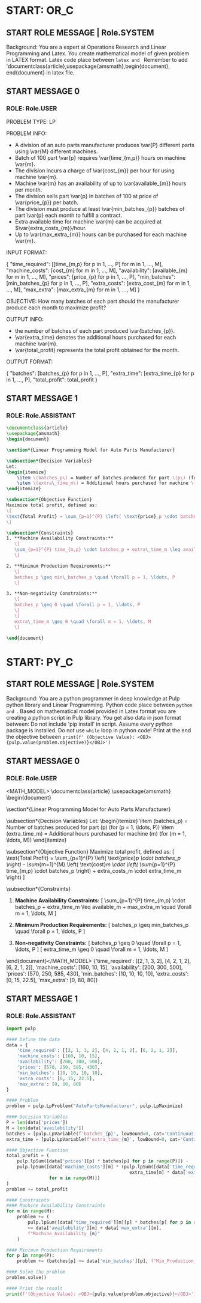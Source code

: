 # START: OR_C 
## START ROLE MESSAGE | Role.SYSTEM 
Background: You are a expert at Operations Research and Linear Programming and Latex. You create mathematical model of given problem in LATEX format. Latex code place between ```latex and ``` Remember to add 'documentclass{article},usepackage{amsmath},begin{document}, end{document} in latex file. 
## START MESSAGE 0 
### ROLE: Role.USER
<DESCRIPTION>
PROBLEM TYPE: LP

PROBLEM INFO:

- A division of an auto parts manufacturer produces \var{P} different parts using \var{M} different machines.
- Batch of 100 part \var{p} requires \var{time_{m,p}} hours on machine \var{m}.
- The division incurs a charge of \var{cost_{m}} per hour for using machine \var{m}.
- Machine \var{m} has an availability of up to \var{available_{m}} hours per month.
- The division sells part \var{p} in batches of 100 at price of \var{price_{p}} per batch.
- The division must produce at least \var{min_batches_{p}} batches of part \var{p} each month to fulfill a contract.
- Extra available time for machine \var{m} can be acquired at $\var{extra_costs_{m}}/hour. 
- Up to \var{max_extra_{m}} hours can be purchased for each machine \var{m}.

INPUT FORMAT: 

{
    "time_required": [[time_{m,p} for p in 1, ..., P] for m in 1, ..., M],
    "machine_costs": [cost_{m} for m in 1, ..., M],
    "availability": [available_{m} for m in 1, ..., M],
    "prices": [price_{p} for p in 1, ..., P],
    "min_batches": [min_batches_{p} for p in 1, ..., P],
    "extra_costs": [extra_cost_{m} for m in 1, ..., M],
    "max_extra": [max_extra_{m} for m in 1, ..., M]
}

OBJECTIVE: How many batches of each part should the manufacturer produce each month to maximize profit?

OUTPUT INFO:

- the number of batches of each part produced \var{batches_{p}}.
- \var{extra_time} denotes the additional hours purchased for each machine \var{m}.
- \var{total_profit} represents the total profit obtained for the month.

OUTPUT FORMAT:

{
    "batches": [batches_{p} for p in 1, ..., P],
    "extra_time": [extra_time_{p} for p in 1, ..., P],
    "total_profit": total_profit
}
</DESCRIPTION>


## START MESSAGE 1 
### ROLE: Role.ASSISTANT
```latex
\documentclass{article}
\usepackage{amsmath}
\begin{document}

\section*{Linear Programming Model for Auto Parts Manufacturer}

\subsection*{Decision Variables}
Let:
\begin{itemize}
    \item \(batches_p\) = Number of batches produced for part \(p\) (for \(p = 1, \ldots, P\))
    \item \(extra\_time_m\) = Additional hours purchased for machine \(m\) (for \(m = 1, \ldots, M\))
\end{itemize}

\subsection*{Objective Function}
Maximize total profit, defined as:
\[
\text{Total Profit} = \sum_{p=1}^{P} \left( \text{price}_p \cdot batches_p \right) - \sum_{m=1}^{M} \left( \text{cost}_m \cdot \left( \sum_{p=1}^{P} time_{m,p} \cdot batches_p \right) + extra\_costs_m \cdot extra\_time_m \right)
\]

\subsection*{Constraints}
1. **Machine Availability Constraints:**
   \[
   \sum_{p=1}^{P} time_{m,p} \cdot batches_p + extra\_time_m \leq available_m + max\_extra_m \quad \forall m = 1, \ldots, M
   \]

2. **Minimum Production Requirements:**
   \[
   batches_p \geq min\_batches_p \quad \forall p = 1, \ldots, P
   \]

3. **Non-negativity Constraints:**
   \[
   batches_p \geq 0 \quad \forall p = 1, \ldots, P
   \]
   \[
   extra\_time_m \geq 0 \quad \forall m = 1, \ldots, M
   \]

\end{document}
```

# START: PY_C 
## START ROLE MESSAGE | Role.SYSTEM 
Background: You are a python programmer in deep knowledge at Pulp python library and Linear Programming. Python code place between ```python and ```. Based on mathematical model provided in Latex format you are creating a python script in Pulp library. You get also data in json format between: <DATA></DATA> Do not include 'pip install' in script. Assume every python package is installed. Do not use `while` loop in python code! Print at the end the objective between <OBJ></OBJ> `print(f' (Objective Value): <OBJ>{pulp.value(problem.objective)}</OBJ>')` 
## START MESSAGE 0 
### ROLE: Role.USER
<MATH_MODEL>
\documentclass{article}
\usepackage{amsmath}
\begin{document}

\section*{Linear Programming Model for Auto Parts Manufacturer}

\subsection*{Decision Variables}
Let:
\begin{itemize}
    \item \(batches_p\) = Number of batches produced for part \(p\) (for \(p = 1, \ldots, P\))
    \item \(extra\_time_m\) = Additional hours purchased for machine \(m\) (for \(m = 1, \ldots, M\))
\end{itemize}

\subsection*{Objective Function}
Maximize total profit, defined as:
\[
\text{Total Profit} = \sum_{p=1}^{P} \left( \text{price}_p \cdot batches_p \right) - \sum_{m=1}^{M} \left( \text{cost}_m \cdot \left( \sum_{p=1}^{P} time_{m,p} \cdot batches_p \right) + extra\_costs_m \cdot extra\_time_m \right)
\]

\subsection*{Constraints}
1. **Machine Availability Constraints:**
   \[
   \sum_{p=1}^{P} time_{m,p} \cdot batches_p + extra\_time_m \leq available_m + max\_extra_m \quad \forall m = 1, \ldots, M
   \]

2. **Minimum Production Requirements:**
   \[
   batches_p \geq min\_batches_p \quad \forall p = 1, \ldots, P
   \]

3. **Non-negativity Constraints:**
   \[
   batches_p \geq 0 \quad \forall p = 1, \ldots, P
   \]
   \[
   extra\_time_m \geq 0 \quad \forall m = 1, \ldots, M
   \]

\end{document}</MATH_MODEL>
<DATA>
{'time_required': [[2, 1, 3, 2], [4, 2, 1, 2], [6, 2, 1, 2]], 'machine_costs': [160, 10, 15], 'availability': [200, 300, 500], 'prices': [570, 250, 585, 430], 'min_batches': [10, 10, 10, 10], 'extra_costs': [0, 15, 22.5], 'max_extra': [0, 80, 80]}</DATA>


## START MESSAGE 1 
### ROLE: Role.ASSISTANT
```python
import pulp

#### Define the data
data = {
    'time_required': [[2, 1, 3, 2], [4, 2, 1, 2], [6, 2, 1, 2]],
    'machine_costs': [160, 10, 15],
    'availability': [200, 300, 500],
    'prices': [570, 250, 585, 430],
    'min_batches': [10, 10, 10, 10],
    'extra_costs': [0, 15, 22.5],
    'max_extra': [0, 80, 80]
}

#### Problem
problem = pulp.LpProblem("AutoPartsManufacturer", pulp.LpMaximize)

#### Decision Variables
P = len(data['prices'])
M = len(data['availability'])
batches = [pulp.LpVariable(f'batches_{p}', lowBound=0, cat='Continuous') for p in range(P)]
extra_time = [pulp.LpVariable(f'extra_time_{m}', lowBound=0, cat='Continuous') for m in range(M)]

#### Objective Function
total_profit = (
    pulp.lpSum([data['prices'][p] * batches[p] for p in range(P)]) - 
    pulp.lpSum([data['machine_costs'][m] * (pulp.lpSum([data['time_required'][m][p] * batches[p] for p in range(P)]) + 
                                              extra_time[m] * data['extra_costs'][m])
                for m in range(M)])
)
problem += total_profit

#### Constraints
#### Machine Availability Constraints
for m in range(M):
    problem += (
        pulp.lpSum([data['time_required'][m][p] * batches[p] for p in range(P)]) + extra_time[m] 
        <= data['availability'][m] + data['max_extra'][m],
        f"Machine_Availability_{m}"
    )

#### Minimum Production Requirements
for p in range(P):
    problem += (batches[p] >= data['min_batches'][p], f"Min_Production_{p}")

#### Solve the problem
problem.solve()

#### Print the result
print(f'(Objective Value): <OBJ>{pulp.value(problem.objective)}</OBJ>')
```

